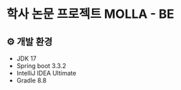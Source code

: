 # 학사 논문 프로젝트 MOLLA - BE

## ⚙️ 개발 환경
- JDK 17
- Spring boot 3.3.2
- IntelliJ IDEA Ultimate
- Gradle 8.8
